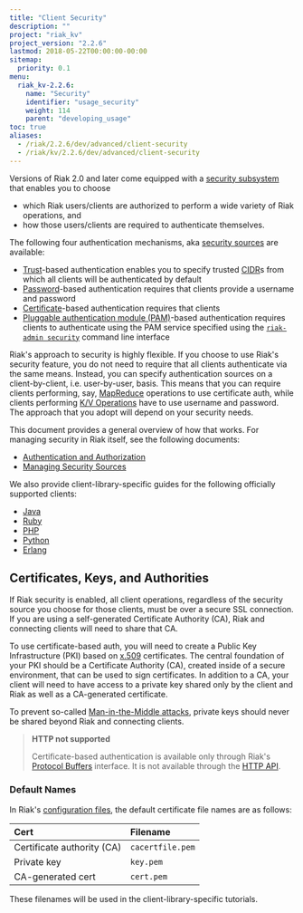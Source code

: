 ```yaml
---
title: "Client Security"
description: ""
project: "riak_kv"
project_version: "2.2.6"
lastmod: 2018-05-22T00:00:00-00:00
sitemap:
  priority: 0.1
menu:
  riak_kv-2.2.6:
    name: "Security"
    identifier: "usage_security"
    weight: 114
    parent: "developing_usage"
toc: true
aliases:
  - /riak/2.2.6/dev/advanced/client-security
  - /riak/kv/2.2.6/dev/advanced/client-security
---
```


Versions of Riak 2.0 and later come equipped with a [security subsystem]({{<baseurl>}}riak/kv/2.2.6/using/security/basics) that enables you to choose

* which Riak users/clients are authorized to perform a wide variety of
  Riak operations, and
* how those users/clients are required to authenticate themselves.

The following four authentication mechanisms, aka [security sources]({{<baseurl>}}riak/kv/2.2.6/using/security/managing-sources/) are available:

* [Trust]({{<baseurl>}}riak/kv/2.2.6/using/security/managing-sources/#trust-based-authentication)-based
  authentication enables you to specify trusted
  [CIDR](http://en.wikipedia.org/wiki/Classless_Inter-Domain_Routing)s
  from which all clients will be authenticated by default
* [Password]({{<baseurl>}}riak/kv/2.2.6/using/security/managing-sources/#password-based-authentication)-based authentication requires
  that clients provide a username and password
* [Certificate]({{<baseurl>}}riak/kv/2.2.6/using/security/managing-sources/#certificate-based-authentication)-based authentication
  requires that clients
* [Pluggable authentication module (PAM)]({{<baseurl>}}riak/kv/2.2.6/using/security/managing-sources/#pam-based-authentication)-based authentication requires
  clients to authenticate using the PAM service specified using the
  [`riak-admin security`]({{<baseurl>}}riak/kv/2.2.6/using/security/managing-sources/#managing-sources)
  command line interface

Riak's approach to security is highly flexible. If you choose to use
Riak's security feature, you do not need to require that all clients
authenticate via the same means. Instead, you can specify authentication
sources on a client-by-client, i.e. user-by-user, basis. This means that
you can require clients performing, say, [MapReduce]({{<baseurl>}}riak/kv/2.2.6/developing/usage/mapreduce/)
operations to use certificate auth, while clients performing [K/V Operations]({{<baseurl>}}riak/kv/2.2.6/developing/usage) have to use username and password. The approach
that you adopt will depend on your security needs.

This document provides a general overview of how that works. For
managing security in Riak itself, see the following documents:

* [Authentication and Authorization]({{<baseurl>}}riak/kv/2.2.6/using/security/basics)
* [Managing Security Sources]({{<baseurl>}}riak/kv/2.2.6/using/security/managing-sources/)

We also provide client-library-specific guides for the following
officially supported clients:

* [Java]({{<baseurl>}}riak/kv/2.2.6/developing/usage/security/java)
* [Ruby]({{<baseurl>}}riak/kv/2.2.6/developing/usage/security/ruby)
* [PHP]({{<baseurl>}}riak/kv/2.2.6/developing/usage/security/php)
* [Python]({{<baseurl>}}riak/kv/2.2.6/developing/usage/security/python)
* [Erlang]({{<baseurl>}}riak/kv/2.2.6/developing/usage/security/erlang)

## Certificates, Keys, and Authorities

If Riak security is enabled, all client operations, regardless of the
security source you choose for those clients, must be over a secure SSL
connection. If you are using a self-generated Certificate Authority
(CA), Riak and connecting clients will need to share that CA.

To use certificate-based auth, you will need to create a Public Key
Infrastructure (PKI) based on
[x.509](http://en.wikipedia.org/wiki/X.509) certificates. The central
foundation of your PKI should be a Certificate Authority (CA), created
inside of a secure environment, that can be used to sign certificates.
In addition to a CA, your client will need to have access to a private
key shared only by the client and Riak as well as a CA-generated
certificate.

To prevent so-called [Man-in-the-Middle
attacks](http://en.wikipedia.org/wiki/Man-in-the-middle_attack), private
keys should never be shared beyond Riak and connecting clients.

> **HTTP not supported**
>
> Certificate-based authentication is available only through Riak's
[Protocol Buffers]({{<baseurl>}}riak/kv/2.2.6/developing/api/protocol-buffers/) interface. It is not available through the
[HTTP API]({{<baseurl>}}riak/kv/2.2.6/developing/api/http).

### Default Names

In Riak's [configuration files]({{<baseurl>}}riak/kv/2.2.6/configuring/reference/#security), the
default certificate file names are as follows:

Cert | Filename
:----|:-------
Certificate authority (CA) | `cacertfile.pem`
Private key | `key.pem`
CA-generated cert | `cert.pem`

These filenames will be used in the client-library-specific tutorials.
